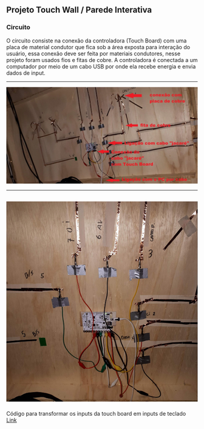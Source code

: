 ## **Projeto Touch Wall / Parede Interativa**

### **Circuito**
O circuito consiste na conexão da controladora (Touch Board) com uma placa de material condutor que fica sob a área exposta para interação do usuário, essa conexão deve ser feita por materiais condutores, nesse projeto foram usados fios e fitas de cobre. A controladora é conectada a um computador por meio de um cabo USB por onde ela recebe energia e envia dados de input.

---
![cd](https://github.com/luislipefs/touchwall/blob/main/images/image0.jpg)

---

![cd](https://github.com/luislipefs/touchwall/blob/main/images/image1.jpg)
---



Código para transformar os inputs da touch board em inputs de teclado
[Link](https://github.com/luislipefs/touchwall/blob/main/touchwall.ino)
